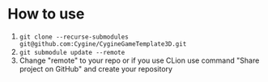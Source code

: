 # How to use
1. ``` git clone --recurse-submodules git@github.com:Cygine/CygineGameTemplate3D.git  ```
2. ``` git submodule update --remote ```
3. Change "remote" to your repo or if you use CLion use command "Share project on GitHub" and create your repository 
